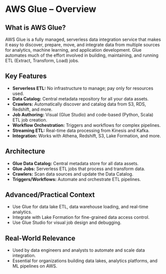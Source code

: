 # AWS Glue – Overview

## What is AWS Glue?
AWS Glue is a fully managed, serverless data integration service that makes it easy to discover, prepare, move, and integrate data from multiple sources for analytics, machine learning, and application development. Glue automates much of the effort involved in building, maintaining, and running ETL (Extract, Transform, Load) jobs.

## Key Features
- **Serverless ETL:** No infrastructure to manage; pay only for resources used.
- **Data Catalog:** Central metadata repository for all your data assets.
- **Crawlers:** Automatically discover and catalog data from S3, RDS, Redshift, and more.
- **Job Authoring:** Visual (Glue Studio) and code-based (Python, Scala) ETL job creation.
- **Workflow Orchestration:** Triggers and workflows for complex pipelines.
- **Streaming ETL:** Real-time data processing from Kinesis and Kafka.
- **Integration:** Works with Athena, Redshift, S3, Lake Formation, and more.

## Architecture
- **Glue Data Catalog:** Central metadata store for all data assets.
- **Glue Jobs:** Serverless ETL jobs that process and transform data.
- **Crawlers:** Scan data sources and update the Data Catalog.
- **Triggers/Workflows:** Automate and orchestrate ETL pipelines.

## Advanced/Practical Context
- Use Glue for data lake ETL, data warehouse loading, and real-time analytics.
- Integrate with Lake Formation for fine-grained data access control.
- Use Glue Studio for visual job design and debugging.

## Real-World Relevance
- Used by data engineers and analysts to automate and scale data integration.
- Essential for organizations building data lakes, analytics platforms, and ML pipelines on AWS.
